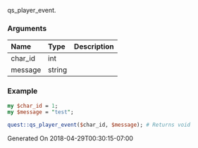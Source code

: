 qs_player_event.
### Arguments
**Name**|**Type**|**Description**
:---|:---|:---
char_id|int|
message|string|

### Example

```perl
my $char_id = 1;
my $message = "test";

quest::qs_player_event($char_id, $message); # Returns void
```


Generated On 2018-04-29T00:30:15-07:00
